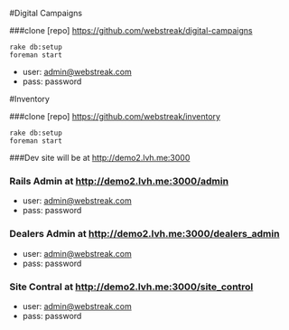 #Digital Campaigns

###clone [repo] https://github.com/webstreak/digital-campaigns

    rake db:setup
    foreman start

- user: admin@webstreak.com
- pass: password

#Inventory

###clone [repo] https://github.com/webstreak/inventory

    rake db:setup
    foreman start

###Dev site will be at http://demo2.lvh.me:3000

### Rails Admin at http://demo2.lvh.me:3000/admin

- user: admin@webstreak.com
- pass: password

### Dealers Admin at http://demo2.lvh.me:3000/dealers_admin

- user: admin@webstreak.com
- pass: password

### Site Contral at http://demo2.lvh.me:3000/site_control

- user: admin@webstreak.com
- pass: password



